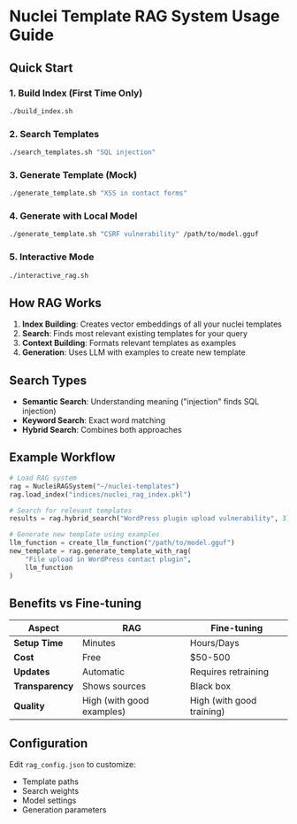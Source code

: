 # Nuclei Template RAG System Usage Guide

## Quick Start

### 1. Build Index (First Time Only)
```bash
./build_index.sh
```

### 2. Search Templates
```bash
./search_templates.sh "SQL injection"
```

### 3. Generate Template (Mock)
```bash
./generate_template.sh "XSS in contact forms"
```

### 4. Generate with Local Model
```bash
./generate_template.sh "CSRF vulnerability" /path/to/model.gguf
```

### 5. Interactive Mode
```bash
./interactive_rag.sh
```

## How RAG Works

1. **Index Building**: Creates vector embeddings of all your nuclei templates
2. **Search**: Finds most relevant existing templates for your query
3. **Context Building**: Formats relevant templates as examples
4. **Generation**: Uses LLM with examples to create new template

## Search Types

- **Semantic Search**: Understanding meaning ("injection" finds SQL injection)
- **Keyword Search**: Exact word matching
- **Hybrid Search**: Combines both approaches

## Example Workflow

```python
# Load RAG system
rag = NucleiRAGSystem("~/nuclei-templates")
rag.load_index("indices/nuclei_rag_index.pkl")

# Search for relevant templates
results = rag.hybrid_search("WordPress plugin upload vulnerability", 3)

# Generate new template using examples
llm_function = create_llm_function("/path/to/model.gguf")
new_template = rag.generate_template_with_rag(
    "File upload in WordPress contact plugin", 
    llm_function
)
```

## Benefits vs Fine-tuning

| Aspect | RAG | Fine-tuning |
|--------|-----|-------------|
| **Setup Time** | Minutes | Hours/Days |
| **Cost** | Free | $50-500 |
| **Updates** | Automatic | Requires retraining |
| **Transparency** | Shows sources | Black box |
| **Quality** | High (with good examples) | High (with good training) |

## Configuration

Edit `rag_config.json` to customize:
- Template paths
- Search weights
- Model settings
- Generation parameters
